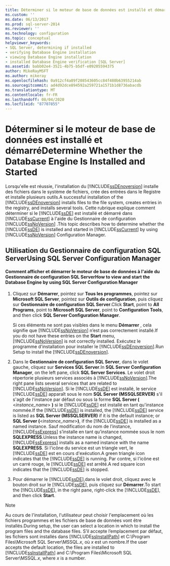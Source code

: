 ```yaml
---
title: Déterminer si le moteur de base de données est installé et démarré | Microsoft Docs
ms.custom: ''
ms.date: 06/13/2017
ms.prod: sql-server-2014
ms.reviewer: ''
ms.technology: configuration
ms.topic: conceptual
helpviewer_keywords:
- SQL Server, determining if installed
- verifying Database Engine installation
- viewing Database Engine installation
- installed Database Engine verification [SQL Server]
ms.assetid: babb02e4-3521-4b75-b5df-e09205594375
author: MikeRayMSFT
ms.author: mikeray
ms.openlocfilehash: 0a912cf4a89f208543605cc84f480b63955214ab
ms.sourcegitcommit: ad4d92dce894592a259721a1571b1d8736abacdb
ms.translationtype: MT
ms.contentlocale: fr-FR
ms.lasthandoff: 08/04/2020
ms.locfileid: "87707855"
---
```

# <a name="determine-whether-the-database-engine-is-installed-and-started"></a><span data-ttu-id="997e9-102">Déterminer si le moteur de base de données est installé et démarré</span><span class="sxs-lookup"><span data-stu-id="997e9-102">Determine Whether the Database Engine Is Installed and Started</span></span>
  <span data-ttu-id="997e9-103">Lorsqu'elle est réussie, l'installation du [!INCLUDE[ssDEnoversion](../../includes/ssdenoversion-md.md)] installe des fichiers dans le système de fichiers, crée des entrées dans le Registre et installe plusieurs outils.</span><span class="sxs-lookup"><span data-stu-id="997e9-103">A successful installation of the [!INCLUDE[ssDEnoversion](../../includes/ssdenoversion-md.md)] installs files to the file system, creates entries in the registry, and installs several tools.</span></span> <span data-ttu-id="997e9-104">Cette rubrique explique comment déterminer si le [!INCLUDE[ssDE](../../includes/ssde-md.md)] est installé et démarré dans [!INCLUDE[ssCurrent](../../includes/sscurrent-md.md)] à l'aide du Gestionnaire de configuration [!INCLUDE[ssNoVersion](../../includes/ssnoversion-md.md)] .</span><span class="sxs-lookup"><span data-stu-id="997e9-104">This topic describes how to determine whether the [!INCLUDE[ssDE](../../includes/ssde-md.md)] is installed and started in [!INCLUDE[ssCurrent](../../includes/sscurrent-md.md)] by using [!INCLUDE[ssNoVersion](../../includes/ssnoversion-md.md)] Configuration Manager.</span></span>  
  
##  <a name="using-sql-server-configuration-manager"></a><a name="SSMSProcedure"></a> <span data-ttu-id="997e9-105">Utilisation du Gestionnaire de configuration SQL Server</span><span class="sxs-lookup"><span data-stu-id="997e9-105">Using SQL Server Configuration Manager</span></span>  
  
#### <a name="how-to-view-and-start-the-database-engine-by-using-sql-server-configuration-manager"></a><span data-ttu-id="997e9-106">Comment afficher et démarrer le moteur de base de données à l'aide du Gestionnaire de configuration SQL Server</span><span class="sxs-lookup"><span data-stu-id="997e9-106">How to view and start the Database Engine by using SQL Server Configuration Manager</span></span>  
  
1.  <span data-ttu-id="997e9-107">Cliquez sur **Démarrer**, pointez sur **Tous les programmes**, pointez sur **Microsoft SQL Server**, pointez sur **Outils de configuration**, puis cliquez sur **Gestionnaire de configuration SQL Server**.</span><span class="sxs-lookup"><span data-stu-id="997e9-107">Click **Start**, point to **All Programs**, point to **Microsoft SQL Server**, point to **Configuration Tools**, and then click **SQL Server Configuration Manager**.</span></span>  
  
     <span data-ttu-id="997e9-108">Si ces éléments ne sont pas visibles dans le menu **Démarrer** , cela signifie que [!INCLUDE[ssNoVersion](../../includes/ssnoversion-md.md)] n’est pas correctement installé.</span><span class="sxs-lookup"><span data-stu-id="997e9-108">If you do not have these entries on the **Start** menu, [!INCLUDE[ssNoVersion](../../includes/ssnoversion-md.md)] is not correctly installed.</span></span> <span data-ttu-id="997e9-109">Exécutez le programme d'installation pour installer le [!INCLUDE[ssDEnoversion](../../includes/ssdenoversion-md.md)].</span><span class="sxs-lookup"><span data-stu-id="997e9-109">Run Setup to install the [!INCLUDE[ssDEnoversion](../../includes/ssdenoversion-md.md)].</span></span>  
  
2.  <span data-ttu-id="997e9-110">Dans le **Gestionnaire de configuration SQL Server**, dans le volet gauche, cliquez sur **Services SQL Server**.</span><span class="sxs-lookup"><span data-stu-id="997e9-110">In **SQL Server Configuration Manager**, on the left pane, click **SQL Server Services**.</span></span> <span data-ttu-id="997e9-111">Le volet droit répertorie plusieurs services associés à [!INCLUDE[ssNoVersion](../../includes/ssnoversion-md.md)].</span><span class="sxs-lookup"><span data-stu-id="997e9-111">The right pane lists several services that are related to [!INCLUDE[ssNoVersion](../../includes/ssnoversion-md.md)].</span></span> <span data-ttu-id="997e9-112">Si le [!INCLUDE[ssDE](../../includes/ssde-md.md)] est installé, le service [!INCLUDE[ssDE](../../includes/ssde-md.md)] apparaît sous le nom **SQL Server (MSSQLSERVER)** s'il s'agit de l'instance par défaut ou sous la forme **SQL Server (** \<*instance_name*> **)**  si le [!INCLUDE[ssDE](../../includes/ssde-md.md)] est installé en tant qu'instance nommée.</span><span class="sxs-lookup"><span data-stu-id="997e9-112">If the [!INCLUDE[ssDE](../../includes/ssde-md.md)] is installed, the [!INCLUDE[ssDE](../../includes/ssde-md.md)] service is listed as **SQL Server (MSSQLSERVER)** if it is the default instance; or **SQL Server (**\<*instance_name*>**)**, if the [!INCLUDE[ssDE](../../includes/ssde-md.md)] is installed as a named instance.</span></span> <span data-ttu-id="997e9-113">Sauf modification du nom de l’instance, [!INCLUDE[ssExpress](../../includes/ssexpress-md.md)] s’installe en tant qu’instance nommée sous le nom **SQLEXPRESS**.</span><span class="sxs-lookup"><span data-stu-id="997e9-113">Unless the instance name is changed, [!INCLUDE[ssExpress](../../includes/ssexpress-md.md)] installs as a named instance with the name **SQLEXPRESS**.</span></span> <span data-ttu-id="997e9-114">Si l'icône du service est un triangle vert, le [!INCLUDE[ssDE](../../includes/ssde-md.md)] est en cours d'exécution.</span><span class="sxs-lookup"><span data-stu-id="997e9-114">A green triangle icon indicates that the [!INCLUDE[ssDE](../../includes/ssde-md.md)] is running.</span></span> <span data-ttu-id="997e9-115">Par contre, si l'icône est un carré rouge, le [!INCLUDE[ssDE](../../includes/ssde-md.md)] est arrêté.</span><span class="sxs-lookup"><span data-stu-id="997e9-115">A red square icon indicates that the [!INCLUDE[ssDE](../../includes/ssde-md.md)] is stopped.</span></span>  
  
3.  <span data-ttu-id="997e9-116">Pour démarrer le [!INCLUDE[ssDE](../../includes/ssde-md.md)],dans le volet droit, cliquez avec le bouton droit sur le [!INCLUDE[ssDE](../../includes/ssde-md.md)], puis cliquez sur **Démarrer**.</span><span class="sxs-lookup"><span data-stu-id="997e9-116">To start the [!INCLUDE[ssDE](../../includes/ssde-md.md)], in the right pane, right-click the [!INCLUDE[ssDE](../../includes/ssde-md.md)], and then click **Start**.</span></span>  
  
> [!NOTE]  
>  <span data-ttu-id="997e9-117">Au cours de l'installation, l'utilisateur peut choisir l'emplacement où les fichiers programmes et les fichiers de base de données vont être installés.</span><span class="sxs-lookup"><span data-stu-id="997e9-117">During setup, the user can select a location in which to install the program files and the database files.</span></span> <span data-ttu-id="997e9-118">S’il accepte l’emplacement par défaut, les fichiers sont installés dans [!INCLUDE[ssInstallPath](../../includes/ssinstallpath-md.md)] et C:\Program Files\Microsoft SQL Server\MSSQL.*x*, où *x* est un nombre.</span><span class="sxs-lookup"><span data-stu-id="997e9-118">If the user accepts the default location, the files are installed to [!INCLUDE[ssInstallPath](../../includes/ssinstallpath-md.md)] and C:\Program Files\Microsoft SQL Server\MSSQL.*x*, where *x* is a number.</span></span>  
  
  
